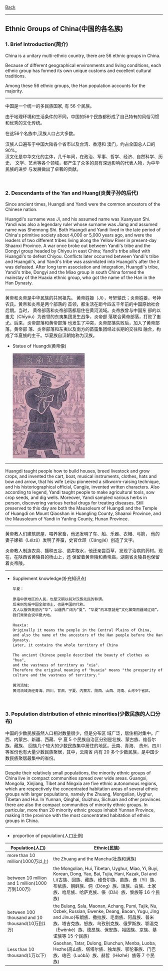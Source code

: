 [Back](../../README.md)

<hr>

## Ethnic Groups of China(中国的各名族)

### 1. Brief Introduction(简介)

China is a unitary multi-ethnic country, there are 56 ethnic groups in China.<br>

Because of different geographical environments and living conditions, each ethnic group has formed its own unique customs and excellent cultural traditions.

Among these 56 ethnic groups, the Han population accounts for the majority.

<hr>

中国是一个统一的多民族国家, 有 56 个民族。<br>

由于地理环境和生活条件的不同，中国的56个民族都形成了自己特有的风俗习惯和优秀的文化传统。<br>

在这56个名族中,汉族人口占大多数。

汉族人口遍布于中国大陆各个省市以及台湾、香港和
澳门，约占全国总人口的 90%。<br>
汉文化是中华文化的主体，几千年间，在政治、军事、哲学、经济、自然科学、历史、
文学、艺术等各个领域，都产生了众多的具有深远影响的代表人物，为中华民族的进步
与发展做出了卓著的贡献。<br>

&nbsp;

### 2. Descendants of the Yan and Huang(炎黄子孙的后代)

Since ancient times, Huangdi and Yandi were the common ancestors of the Chinese 
nation. <br>

Huangdi's surname was Ji, and his assumed name was Xuanyuan 
Shi. Yandi was also a legendary ruler whose surname was Jiang and 
assumed name was Shennong Shi. Both Huangdi and Yandi lived in 
the late period of China's primitive society about 4,000 or 5,000 years 
ago, and were the leaders of two different tribes living along the Yellow 
River in present-day Shaanxi Province. A war once broke out between 
Yandi's tribe and the Dongyi group headed by Chiyou in east China; 
Yandi's tribe allied with Huangdi's to defeat Chiyou. Conflicts later 
occurred between Yandi's tribe and Huangdi's, and Yandi's tribe was 
assimilated into Huangdi's after the it was defeated. After long term association and integration, Huangdi's tribe, Yandi's tribe, Dongyi 
and the Miao group in south China formed the mainstay of 
the Huaxia ethnic group, who got the name of the Han in the Han Dynasty.

<hr>

黄帝和炎帝是中华民族的共同祖先。
黄帝姓姬（Jī），号轩辕氏；炎帝姓姜，号神农氏。黄帝和炎帝是两个部落的
首领，都生活在距今四五千年前的中国原始社会后期。当时，
黄帝部落和炎帝部落都居住在黄河流域。炎帝族曾与中国东
部的以蚩尤（Chīyóu）为首领的东夷集团发生战争，炎帝部
落联合黄帝部落，打败了蚩尤。后来，炎帝部落和黄帝部落
也发生了冲突，炎帝部落失败后，加入了黄帝部落。黄帝部
落、炎帝部落和东夷以及南方的苗蛮集团经过长期的交往和
融合，构成了华夏族的主干。华夏族自汉朝始称为汉族。

- Statue of Huangdi(黄帝像)

    ![Statue of Huangdi](https://github.com/Elliot518/mcp-oss-repo/blob/main/culture/china/huangdi.png?raw=true)

<hr>

Huangdi taught people how to build houses, 
breed livestock and grow crops, and invented the cart, boat, musical 
instruments, clothes, hats and bow and arrow, that his wife Leizu 
pioneered a silkworm-raising technique, and his historiographical 
official, Cangjie, invented written characters. Also according to legend, 
Yandi taught people to make agricultural tools, sow crop seeds, and dig 
wells. Moreover, Yandi sampled various herbs in person, discovering 
various herbal drugs for treating diseases. Still preserved to this day 
are both the Mausoleum of Huangdi and the Temple of Huangdi on 
Mount Qiaoshan in Huangling County, Shaanxi Province, and the 
Mausoleum of Yandi in Yanling County, Hunan Province.

<hr>

黄帝教人们建筑房屋、喂养家畜，他还发明了车、船、乐器、衣帽、弓箭，
他的妻子嫘祖（Léizǔ）发明了养蚕，史官仓颉（Cāngjié）创造了文字。

炎帝教人制造农具、播种五谷、凿井取水，他还亲尝百草，发现了治病的药材。现在，在陕西省黄陵县的桥山上，还
保留着黄帝陵和黄帝庙，湖南省炎陵县也保留着炎帝陵。

<hr>

- Supplement knowledge(补充知识点)

    ```
    华夏：
        
    原指中原地区的人民，也是汉朝以前对汉族先民的称谓。
    后来则包括中国全部领土，也是中国的代称。
    古人以服饰美丽为“华”，以疆界广阔为“夏”，“华夏”的本意就是“文化繁荣而疆域辽阔”。
    我们常常会说华夏大地。

    Huaxia: 
    Originally it means the people in the Central Plains of China, 
    and also the name of the ancestors of the Han people before the Han Dynasty. 
    Later, it contains the whole territory of China 

    The ancient Chinese people described the beauty of clothes as "hua", 
    and the vastness of territory as "xia".
    Therefore the original meaning of "huaxia" means "the prosperity of culture and the vastness of territory."

    黄河流域:
    黄河流域流经青海、四川、甘肃、宁夏、内蒙古、陕西、山西、河南、山东9个省区。
    ```

&nbsp;

### 3. Population distribution of ethnic minorities(少数民族的人口分布)

中国的少数民族虽然人口相对数量很少，但是分布区
域广泛，居住相对集中。广西、内蒙古、新疆、西藏、宁
夏 5 个民族自治区分别是壮族、蒙古族、维吾尔族、藏族、
回族几个较大的少数民族集中居住的地区。云南、青海、
贵州、四川等省份也有大量少数民族聚居，其中，云南省
内有 20 多个少数民族，是中国少数民族聚居最集中的省份。

<hr>

Despite their relatively small populations, the minority ethnic groups of China live in compact communities spread over wide areas. Guangxi, Mongolia, Xinjiang, Tibet and Ningxia are five ethnic autonomous regions, which are respectively the concentrated habitation areas of several ethnic groups with larger populations, namely the Zhuang, Mongolian, Uyghur, 
Tibetan and Hui. 
In Yunnan, Qinghai, Guizhou, Sichuan and other provinces 
there are also the compact communities of minority ethnic groups. In particular, 
more than 20 minority ethnic groups inhabit Yunnan Province, making it the 
province with the most concentrated habitation of ethnic groups in China.

<hr>

- proportion of population(人口比例)

| Population(人口) | Ethnic(民族) |
| ---- | ---- | 
| more than 10 million(1000万以上) | the Zhuang and the Manchu(壮族和满族) |
| between 10 million and 1 million(1000万到100万) | the Mongolian, Hui, Tibetan, Uyghur, Miao, Yi, Buyi, Korean, Dong, Yao, Bai, Tujia, Hani, Kazak, Dai and Li(古族、回族、藏族、维吾尔族、苗族、彝（Yí）族、布依族、朝鲜族、侗（Dònɡ）族、瑶族、白族、土家族、哈尼族、哈萨克族、傣（Dǎi）族、黎族等 16 个民族) |
| between 100 thousand and 10 thousand(10万到1万) | the Bulang, Sala, Maonan, Achang, Pumi, Tajik, Nu, Ozbek, Russian, Ewenke, Deang, Baoan, Yugu, Jing and Jinuo(布朗族、撒拉族、毛南族、阿昌族、普米族、塔吉克族、怒族、乌孜别克族、俄罗斯族、鄂温克（Èwēnkè）族、德昂族、保安族、裕固族、京族、基诺族等 15 个民族) |
| Less than 10 thousand(1万以下) | Gaoshan, Tatar, Dulong, Elunchun, Menba, Luoba, Hezhe(高山族、塔塔尔族、独龙族、鄂伦春族、门巴族、珞巴（Luòbā）族、赫哲（Hèzhé）族等 7 个民族) |
